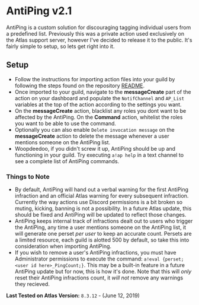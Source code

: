 # AntiPing v2.1
AntiPing is a custom solution for discouraging tagging individual users from a predefined list. Previously this was a private action used exclusively on the Atlas support server, however I've decided to release it to the public. It's fairly simple to setup, so lets get right into it.

## Setup
* Follow the instructions for importing action files into your guild by following the steps found on the repository [README](https://github.com/doddsy/atlas-custom-actions/blob/master/README.md).
* Once imported to your guild, navigate to the **messageCreate** part of the action on your dashboard and populate the `NotifChannel` and `AP_List` variables at the top of the action according to the settings you want.
* On the **messageCreate** action, blacklist any roles you dont want to be affected by the AntiPing. On the **Command** action, whitelist the roles you want to be able to use the command.
* Optionally you can also enable `Delete invocation message` on the **messageCreate** action to delete the message whenever a user mentions someone on the AntiPing list.
* Woopdeedoo, if you didn't screw it up, AntiPing should be up and functioning in your guild. Try executing `a!ap help` in a text channel to see a complete list of AntiPing commands.

### Things to Note
* By default, AntiPing will hand out a verbal warning for the first AntiPing infraction and an official Atlas warning for every subsequent infraction. Currently the way actions use Discord permissions is a bit broken so muting, kicking, banning is not a possibility. In a future Atlas update, this should be fixed and AntiPing will be updated to reflect those changes.
* AntiPing keeps internal track of infractions dealt out to users who trigger the AntiPing, any time a user mentions someone on the AntiPing list, it will generate one perset *per user* to keep an accurate count. Persets are a limited resource, each guild is alotted 500 by default, so take this into consideration when importing AntiPing.
* If you wish to remove a user's AntiPing infractions, you must have Administrator permissions to execute the command: `a!eval {perset;<user id here>_PingCount;}`. This may be a built-in feature in a future AntiPing update but for now, this is how it's done. Note that this will *only* reset their AntiPing infractions count, it *will not* remove any warnings they recieved.

**Last Tested on Atlas Version:**
`8.3.12` - (June 12, 2019)
